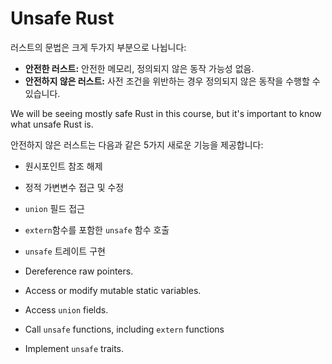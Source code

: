 # Unsafe Rust

러스트의 문법은 크게 두가지 부분으로 나뉩니다: 

* **안전한 러스트:** 안전한 메모리, 정의되지 않은 동작 가능성 없음.
* **안전하지 않은 러스트:** 사전 조건을 위반하는 경우 정의되지 않은 동작을 수행할 수 있습니다.

We will be seeing mostly safe Rust in this course, but it's important to know
what unsafe Rust is.

안전하지 않은 러스트는 다음과 같은 5가지 새로운 기능을 제공합니다:
* 원시포인트 참조 해제
* 정적 가변변수 접근 및 수정
* `union` 필드 접근
* `extern`함수를 포함한 `unsafe` 함수 호출
* `unsafe` 트레이트 구현

* Dereference raw pointers.
* Access or modify mutable static variables.
* Access `union` fields.
* Call `unsafe` functions, including `extern` functions
* Implement `unsafe` traits.

